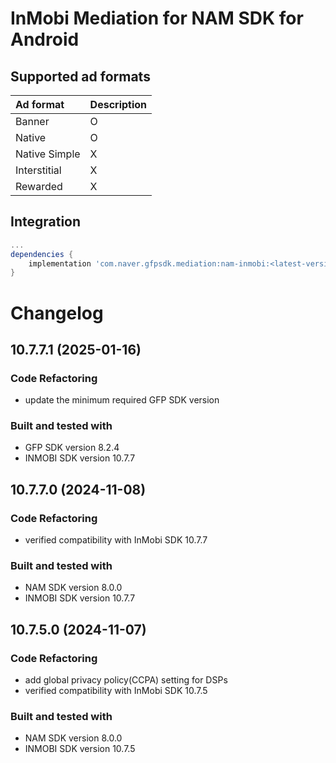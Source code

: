 # InMobi Mediation for NAM SDK for Android

## Supported ad formats

| Ad format     | Description |
|:--------------|:------------|
| Banner        | O           |
| Native        | O           |
| Native Simple | X           |
| Interstitial  | X           |
| Rewarded      | X           |

## Integration

```gradle
...
dependencies {
    implementation 'com.naver.gfpsdk.mediation:nam-inmobi:<latest-version>'  
}
```

# Changelog
## 10.7.7.1 (2025-01-16)
### Code Refactoring
* update the minimum required GFP SDK version

### Built and tested with
- GFP SDK version 8.2.4
- INMOBI SDK version 10.7.7

## 10.7.7.0 (2024-11-08)

### Code Refactoring

* verified compatibility with InMobi SDK 10.7.7

### Built and tested with
- NAM SDK version 8.0.0
- INMOBI SDK version 10.7.7

## 10.7.5.0 (2024-11-07)

### Code Refactoring

* add global privacy policy(CCPA) setting for DSPs 
* verified compatibility with InMobi SDK 10.7.5

### Built and tested with
- NAM SDK version 8.0.0
- INMOBI SDK version 10.7.5